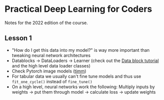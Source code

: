 # Practical Deep Learning for Coders

Notes for the 2022 edition of the course.

## Lesson 1
* "How do I get this data into my model?" is way more important than tweaking neural network architectures
* Datablocks -> DataLoaders -> Learner (check out the [Data block tutorial][1] and the high level data loader classes)
* Check Pytorch image models ([timm][2])
* For tabular data we usually can't fine tune models and thus use `fit_one_cycle()` instead of `fine_tune()`
* On a high level, neural networks work the following: Multiply inputs by weights -> put them through model -> calculate loss -> update weights

[1]: https://docs.fast.ai/tutorial.datablock.html
[2]: https://timm.fast.ai/